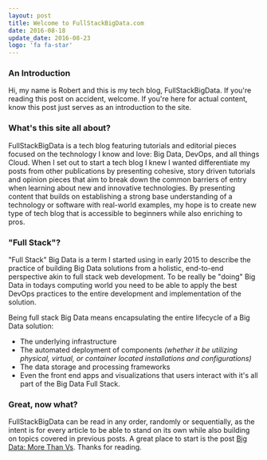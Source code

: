 ```yaml
---
layout: post
title: Welcome to FullStackBigData.com
date: 2016-08-18
update_date: 2016-08-23
logo: 'fa fa-star'
---
```

### An Introduction

Hi, my name is Robert and this is my tech blog, FullStackBigData. If you're reading this post on accident, welcome. If you're here for actual content, know this post just serves as an introduction to the site.

### What's this site all about?

FullStackBigData is a tech blog featuring tutorials and editorial pieces focused on the technology I know and love: Big Data, DevOps, and all things Cloud. When I set out to start a tech blog I knew I wanted differentiate my posts from other publications by presenting cohesive, story driven tutorials and opinion pieces that aim to break down the common barriers of entry when learning about new and innovative technologies. By presenting content that builds on establishing a strong base understanding of a technology or software with real-world examples, my hope is to create new type of tech blog that is accessible to beginners while also enriching to pros.

### "Full Stack"?

"Full Stack" Big Data is a term I started using in early 2015 to describe the practice of building Big Data solutions from a holistic, end-to-end perspective akin to full stack web development. To be really be "doing" Big Data in todays computing world you need to be able to apply the best DevOps practices to the entire development and implementation of the solution.

Being full stack Big Data means encapsulating the entire lifecycle of a Big Data solution:

+ The underlying infrastructure
+ The automated deployment of components *(whether it be utilizing physical, virtual, or container located installations and configurations)*
+ The data storage and processing frameworks
+ Even the front end apps and visualizations that users interact with
it's all part of the Big Data Full Stack.

### Great, now what?
FullStackBigData can be read in any order, randomly or sequentially, as the intent is for every article to be able to stand on its own while also building on topics covered in previous posts. A great place to start is the post [Big Data: More Than Vs](http://fullstackbigdata.com/2016/08/18/big-data-more-than-vs/). Thanks for reading.
